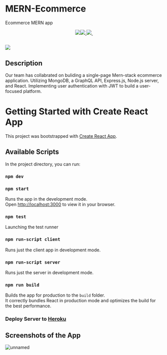 # MERN-Ecommerce

Ecommerce MERN app   
 <p align="center">
   <a href="https://github.com/OilPainter1/mern/blob/master/LICENSE">
      <img src="https://img.shields.io/badge/License-MIT-green.svg" /><img src="![NodeJS](https://img.shields.io/badge/node.js-6DA55F?style=for-the-badge&logo=node.js&logoColor=white)![NodeJS](https://img.shields.io/badge/node.js-6DA55F?style=for-the-badge&logo=node.js&logoColor=white)s">
      <img src="https://badgen.net/#bundlephobia:~:text=version-,/npm/v/express,-version" />
      <img src="">
   </a>
</p>

## ![](https://raw.githubusercontent.com/IBM/pattern-utils/master/mern-starter/mern-architecture.png)

## Description

Our team has collabrated on buliding a single-page Mern-stack ecommerce application. Utilizing MongoDB, a GraphQL API, Express.js, Node.js server, and React. Implementing user authentication with JWT to build a user-focused platform.

# Getting Started with Create React App

This project was bootstrapped with [Create React App](https://github.com/facebook/create-react-app).

## Available Scripts

In the project directory, you can run:

### `npm dev`



### `npm start`

Runs the app in the development mode.\
Open [http://localhost:3000](http://localhost:3000) to view it in your browser.

### `npm test`

Launching the test runner

### `npm run-script client`

Runs just the client app in development mode.<br>

### `npm run-script server`

Runs just the server in development mode.<br>

### `npm run build`

Builds the app for production to the `build` folder.<br>
It correctly bundles React in production mode and optimizes the build for the best performance.

### Deploy Server to [Heroku](https://dashboard.heroku.com/)


## Screenshots of the App 
![unnamed](https://user-images.githubusercontent.com/111473151/220814116-9a002ecd-1d6b-4ac9-b2da-6491e7d43d18.jpg)
